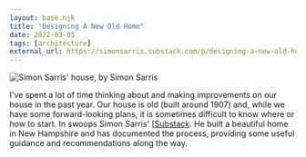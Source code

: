 ```yaml
---
layout: base.njk
title: "Designing A New Old Home"
date: 2022-03-05
tags: [architecture]
external_url: https://simonsarris.substack.com/p/designing-a-new-old-home-beginnings?ref=daniel.pizza
---
```

![Simon Sarris' house, by Simon Sarris](/assets/links/designing-a-new-old-home.webp "Simon Sarris' house, by Simon Sarris")

I've spent a lot of time thinking about and making improvements on our house in the past year. Our house is old (built around 1907) and, while we have some forward-looking plans, it is sometimes difficult to know where or how to start. In swoops Simon Sarris' [[Substack](https://simonsarris.substack.com/?ref=daniel.pizza "Simon Sarris on Substack"). He built a beautiful home in New Hampshire and has documented the process, providing some useful guidance and recommendations along the way.